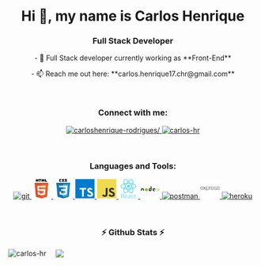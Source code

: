 <h1 align="center">Hi 👋, my name is Carlos Henrique</h1>
<h3 align="center">Full Stack Developer</h3>

<p align="center"> - 🌱 Full Stack developer currently working as **Front-End** </p>
<p align="center"> - 📫 Reach me out here: **carlos.henrique17.chr@gmail.com** </p>

</br>

<h3 align="center">Connect with me:</h3>
<p align="center">
    <a href="https://linkedin.com/in/carloshenrique-rodrigues/" target="blank">
        <img " src="https://raw.githubusercontent.com/rahuldkjain/github-profile-readme-generator/master/src/images/icons/Social/linked-in-alt.svg" alt="carloshenrique-rodrigues/" height="30" width="40" />
    </a>
    <a href="https://www.hackerrank.com/carlos-hr" target="blank">
        <img " src="https://raw.githubusercontent.com/rahuldkjain/github-profile-readme-generator/master/src/images/icons/Social/hackerrank.svg" alt="carlos-hr" height="30" width="40" />
    </a>
</p>

</br>

<h3 align="center">Languages and Tools:</h3>
  <p align="center">
    <a href="https://git-scm.com/" target="_blank"> 
      <img src="https://www.vectorlogo.zone/logos/git-scm/git-scm-icon.svg" alt="git" width="40" height="40"/> 
    </a>
    <a href="https://www.w3.org/html/" target="_blank">
      <img src="https://raw.githubusercontent.com/devicons/devicon/master/icons/html5/html5-original-wordmark.svg" alt="html5" width="40" height="40"/>
    </a>
    <a href="https://www.w3schools.com/css/" target="_blank">
      <img src="https://raw.githubusercontent.com/devicons/devicon/master/icons/css3/css3-original-wordmark.svg" alt="css3" width="40" height="40"/>
    </a>
    <a href="https://www.typescriptlang.org/" target="_blank">
      <img src="https://raw.githubusercontent.com/devicons/devicon/master/icons/typescript/typescript-original.svg" alt="typescript" width="40" height="40"/>
    </a>
    <a href="https://developer.mozilla.org/en-US/docs/Web/JavaScript" target="_blank">
      <img src="https://raw.githubusercontent.com/devicons/devicon/master/icons/javascript/javascript-original.svg" alt="javascript" width="40" height="40"/>
    </a>
    <a href="https://reactjs.org/" target="_blank">
      <img src="https://raw.githubusercontent.com/devicons/devicon/master/icons/react/react-original-wordmark.svg" alt="react" width="40" height="40"/>
    </a>
    <a href="https://nodejs.org" target="_blank">
      <img src="https://raw.githubusercontent.com/devicons/devicon/master/icons/nodejs/nodejs-original-wordmark.svg" alt="nodejs" width="40" height="40"/>
    </a>
    <a href="https://postman.com" target="_blank">
      <img src="https://www.vectorlogo.zone/logos/getpostman/getpostman-icon.svg" alt="postman" width="40" height="40"/>
    </a>
    <a href="https://expressjs.com" target="_blank">
      <img src="https://raw.githubusercontent.com/devicons/devicon/master/icons/express/express-original-wordmark.svg" alt="express" width="40" height="40"/>
    </a>
    <a href="https://heroku.com" target="_blank">
      <img src="https://www.vectorlogo.zone/logos/heroku/heroku-icon.svg" alt="heroku" width="40" height="40"/>
    </a>
    <!-- <a href="https://jestjs.io" target="_blank">
      <img src="https://www.vectorlogo.zone/logos/jestjsio/jestjsio-icon.svg" alt="jest" width="40" height="40"/>
    </a>
    <a href="https://www.mysql.com/" target="_blank">
      <img src="https://raw.githubusercontent.com/devicons/devicon/master/icons/mysql/mysql-original-wordmark.svg" alt="mysql" width="40" height="40"/>
    </a>
    <a href="https://firebase.google.com/" target="_blank">
      <img src="https://www.vectorlogo.zone/logos/firebase/firebase-icon.svg" alt="firebase" width="40" height="40"/>
    </a>  -->
</p>

</br>

<h3 align="center">⚡ Github Stats ⚡</h3>

<p>
  <img align="center" src="https://github-readme-stats.vercel.app/api?username=carlos-hr&show_icons=true&theme=tokyonight&locale=en" alt="carlos-hr" height="270" />
  &nbsp;
  &nbsp;
  <img align="center" src="https://github-readme-stats.vercel.app/api/top-langs/?username=carlos-hr&show_icons=true&theme=tokyonight&locale=en" height="270"/>
</p>

